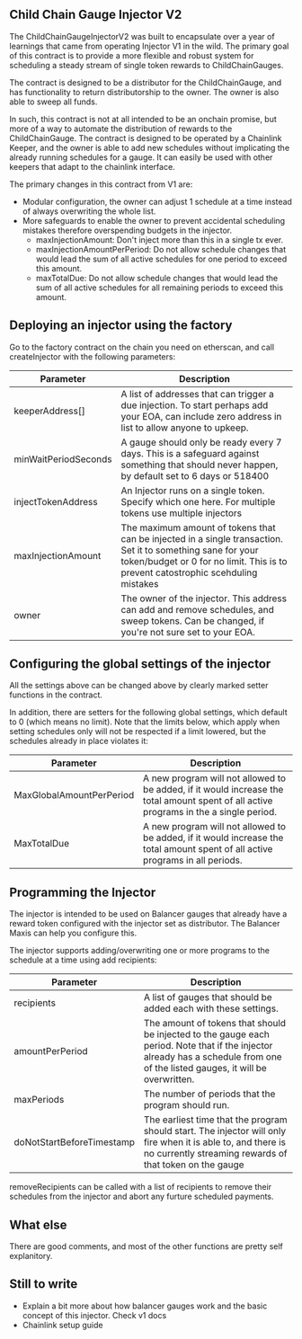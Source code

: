 ## Child Chain Gauge Injector V2

The ChildChainGaugeInjectorV2 was built to encapsulate over a year of learnings that came from operating Injector V1 in the wild.  The primary goal of this contract is to provide a more flexible and robust system for scheduling a steady stream of single token rewards to ChildChainGauges.  

The contract is designed to be a distributor for the ChildChainGauge, and has functionality to return distributorship to the owner.  The owner is also able to sweep all funds.
 
In such, this contract is not at all intended to be an onchain promise, but more of a way to automate the distribution of rewards to the ChildChainGauge.  The contract is designed to be operated by a Chainlink Keeper, and the owner is able to add new schedules without implicating the already running schedules for a gauge.  It can easily be used with other keepers that adapt to the chainlink interface.

The primary changes in this contract from V1 are: 

 - Modular configuration, the owner can adjust 1 schedule at a time instead of always overwriting the whole list.
 - More safeguards to enable the owner to prevent accidental scheduling mistakes therefore overspending budgets in the injector.
   - maxInjectionAmount: Don't inject more than this in a single tx ever.
   - maxInjectionAmountPerPeriod: Do not allow schedule changes that would lead the sum of all active schedules for one period to exceed this amount.
   - maxTotalDue: Do not allow schedule changes that would lead the sum of all active schedules for all remaining periods to exceed this amount.



## Deploying an injector using the factory
Go to the factory contract on the chain you need on etherscan, and call createInjector with the following parameters:

| Parameter            | Description                                                                                                                                                                                       |
|----------------------|---------------------------------------------------------------------------------------------------------------------------------------------------------------------------------------------------|
| keeperAddress[]      | A list of addresses that can trigger a due injection.  To start perhaps add your EOA, can include zero address in list to allow anyone to upkeep.                                                 |
| minWaitPeriodSeconds | A gauge should only be ready every 7 days.  This is a safeguard against something that should never happen, by default set to 6 days or 518400                                                    |
| injectTokenAddress | An Injector runs on a single token.  Specify which one here.  For multiple tokens use multiple injectors                                                                                          |
 | maxInjectionAmount | The maximum amount of tokens that can be injected in a single transaction. Set it to something sane for your token/budget or 0 for no limit.  This is to prevent catostrophic scehduling mistakes |
 | owner| The owner of the injector.  This address can add and remove schedules, and sweep tokens.  Can be changed, if you're not sure set to your EOA.                                                     |

## Configuring the global settings of the injector
All the settings above can be changed above by clearly marked setter functions in the contract.

In addition, there are setters for the following global settings, which default to 0 (which means no limit).  Note that the limits below, which apply when setting schedules only will not be respected if a limit lowered, but the schedules already in place violates it:

| Parameter                | Description                                                                                                                            |
|--------------------------|----------------------------------------------------------------------------------------------------------------------------------------|
| MaxGlobalAmountPerPeriod | A new program will not allowed to be added, if it would increase the total amount spent of all active programs in the a single period. |
| MaxTotalDue              | A new program will not allowed to be added, if it would increase the total amount spent of all active programs in all periods.         |

## Programming the Injector
The injector is intended to be used on Balancer gauges that already have a reward token configured with the injector set as distributor.  The Balancer Maxis can help you configure this. 

The injector supports adding/overwriting one or more programs to the schedule at a time using add recipients:

| Parameter | Description                                                                                                                                                                    |
|-----------|--------------------------------------------------------------------------------------------------------------------------------------------------------------------------------|
| recipients | A list of gauges that should be added each with these settings.                                                                                                                |
 | amountPerPeriod | The amount of tokens that should be injected to the gauge each period. Note that if the injector already has a schedule from one of the listed gauges, it will be overwritten. |
 | maxPeriods| The number of periods that the program should run.                                                                                                                             |
  | doNotStartBeforeTimestamp| The earliest time that the program should start.  The injector will only fire when it is able to, and there is no currently streaming rewards of that token on the gauge       |
 
removeRecipients can be called with a list of recipients to remove their schedules from the injector and abort any furture scheduled payments.


## What else
There are good comments, and most of the other functions are pretty self explanitory.

## Still to write
 - Explain a bit more about how balancer gauges work and the basic concept of this injector.  Check v1 docs
 - Chainlink setup guide


